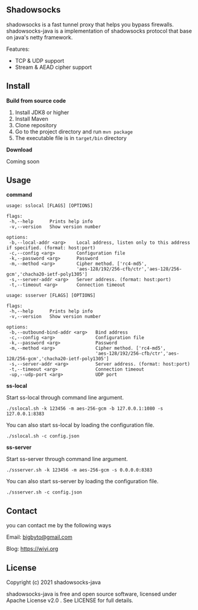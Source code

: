 ## Shadowsocks
shadowsocks is a fast tunnel proxy that helps you bypass firewalls.   
shadowsocks-java is a implementation of shadowsocks protocol that base on java's netty framework.

Features:
- TCP & UDP support
- Stream & AEAD cipher support

Install
------

**Build from source code**

1. Install JDK8 or higher
2. Install Maven
3. Clone repository
4. Go to the project directory and run `mvn package`
5. The executable file is in `target/bin` directory 

**Download**

Coming soon

Usage
-----

**command**

```shell
usage: sslocal [FLAGS] [OPTIONS]

flags:
 -h,--help      Prints help info
 -v,--version   Show version number

options:
 -b,--local-addr <arg>    Local address, listen only to this address if specified. (format: host:port)
 -c,--config <arg>        Configuration file
 -k,--password <arg>      Password
 -m,--method <arg>        Cipher method. ['rc4-md5',
                          'aes-128/192/256-cfb/ctr','aes-128/256-gcm','chacha20-ietf-poly1305']
 -s,--server-addr <arg>   Server address. (format: host:port)
 -t,--timeout <arg>       Connection timeout

```

```
usage: ssserver [FLAGS] [OPTIONS]

flags:
 -h,--help      Prints help info
 -v,--version   Show version number

options:
 -b,--outbound-bind-addr <arg>   Bind address
 -c,--config <arg>               Configuration file
 -k,--password <arg>             Password
 -m,--method <arg>               Cipher method. ['rc4-md5',
                                 'aes-128/192/256-cfb/ctr','aes-128/256-gcm','chacha20-ietf-poly1305']
 -s,--server-addr <arg>          Server address. (format: host:port)
 -t,--timeout <arg>              Connection timeout
 -up,--udp-port <arg>            UDP port
```

**ss-local**   

Start ss-local through command line argument.

```shell
./sslocal.sh -k 123456 -m aes-256-gcm -b 127.0.0.1:1080 -s 127.0.0.1:8383
```

You can also start ss-local by loading the configuration file.

```shell
./sslocal.sh -c config.json
```



**ss-server**

Start ss-server through command line argument.

```shell
./ssserver.sh -k 123456 -m aes-256-gcm -s 0.0.0.0:8383
```

You can also start ss-server by loading the configuration file.

```shell
./ssserver.sh -c config.json
```



## Contact

you can contact me by the following ways

Email: bigbyto@gmail.com

Blog: https://wiyi.org



## License
Copyright (c) 2021 shadowsocks-java

shadowsocks-java is free and open source software, licensed under Apache License v2.0 . See LICENSE for full details.

